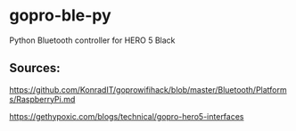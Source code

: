 # gopro-ble-py

Python Bluetooth controller for HERO 5 Black 

## Sources:

https://github.com/KonradIT/goprowifihack/blob/master/Bluetooth/Platforms/RaspberryPi.md

https://gethypoxic.com/blogs/technical/gopro-hero5-interfaces
